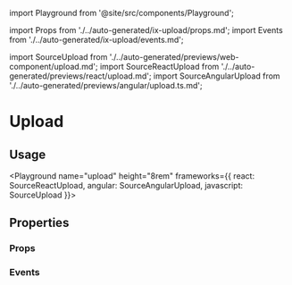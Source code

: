 import Playground from '@site/src/components/Playground';

import Props from './../auto-generated/ix-upload/props.md';
import Events from './../auto-generated/ix-upload/events.md';

import SourceUpload from './../auto-generated/previews/web-component/upload.md';
import SourceReactUpload from './../auto-generated/previews/react/upload.md';
import SourceAngularUpload from './../auto-generated/previews/angular/upload.ts.md';

# Upload

## Usage

<Playground
name="upload" height="8rem"
frameworks={{
  react: SourceReactUpload,
  angular: SourceAngularUpload,
  javascript: SourceUpload
}}>
</Playground>

## Properties

### Props

<Props />

### Events

<Events />
